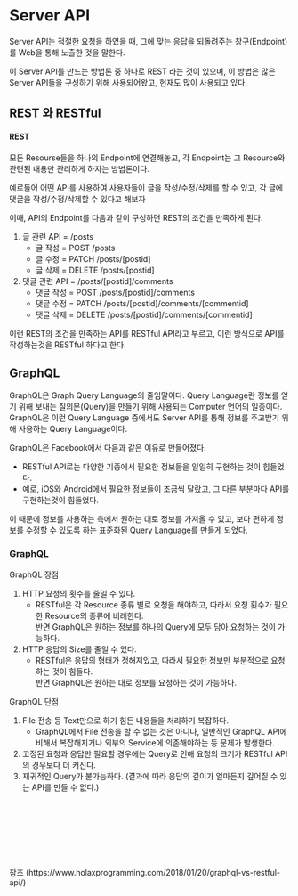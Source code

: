 # Server API

Server API는 적절한 요청을 하였을 때, 그에 맞는 응답을 되돌려주는 창구(Endpoint)를 Web을 통해 노출한 것을 말한다. <br/>

이 Server API를 만드는 방법론 중 하나로 REST 라는 것이 있으며, 이 방법은 많은 Server API들을 구성하기 위해 사용되어왔고, 현재도 많이 사용되고 있다.

## REST 와 RESTful

#### REST

모든 Resourse들을 하나의 Endpoint에 연결해놓고, 각 Endpoint는 그 Resource와 관련된 내용만 관리하게 하자는 방법론이다.

예로들어 어떤 API를 사용하여 사용자들이 글을 작성/수정/삭제를 할 수 있고, 각 글에 댓글을 작성/수정/삭제할 수 있다고 해보자

이때, API의 Endpoint를 다음과 같이 구성하면 REST의 조건을 만족하게 된다.

1. 글 관련 API = /posts
   - 글 작성 = POST /posts
   - 글 수정 = PATCH /posts/[postid]
   - 글 삭제 = DELETE /posts/[postid]
2. 댓글 관련 API = /posts/[postid]/comments
   - 댓글 작성 = POST /posts/[postid]/comments
   - 댓글 수정 = PATCH /posts/[postid]/comments/[commentid]
   - 댓글 삭제 = DELETE /posts/[postid]/comments/[commentid]

이런 REST의 조건을 만족하는 API를 RESTful API라고 부르고, 이런 방식으로 API를 작성하는것을 RESTful 하다고 한다.

## GraphQL

GraphQL은 Graph Query Language의 줄임말이다.
Query Language란 정보를 얻기 위해 보내는 질의문(Query)을 만들기 위해 사용되는 Computer 언어의 일종이다.<br/>
GraphQL은 이런 Query Language 중에서도 Server API를 통해 정보를 주고받기 위해 사용하는 Query Language이다.
<br/>

GraphQL은 Facebook에서 다음과 같은 이유로 만들어졌다.<br/>

- RESTful API로는 다양한 기종에서 필요한 정보들을 일일히 구현하는 것이 힘들었다.
- 예로, iOS와 Android에서 필요한 정보들이 조금씩 달랐고, 그 다른 부분마다 API를 구현하는것이 힘들었다.

이 때문에 정보를 사용하는 측에서 원하는 대로 정보를 가져올 수 있고, 보다 편하게 정보를 수정할 수 있도록 하는 표준화된 Query Language를 만들게 되었다.

### GraphQL

GraphQL 장점

1. HTTP 요청의 횟수를 줄일 수 있다.
   - RESTful은 각 Resource 종류 별로 요청을 해야하고, 따라서 요청 횟수가 필요한 Resource의 종류에 비례한다.<br/>
     반면 GraphQL은 원하는 정보를 하나의 Query에 모두 담아 요청하는 것이 가능하다.
2. HTTP 응답의 Size를 줄일 수 있다.
   - RESTful은 응답의 형태가 정해져있고, 따라서 필요한 정보만 부분적으로 요청하는 것이 힘들다.<br/>
     반면 GraphQL은 원하는 대로 정보를 요청하는 것이 가능하다.

GraphQL 단점

1. File 전송 등 Text만으로 하기 힘든 내용들을 처리하기 복잡하다.
   - GraphQL에서 File 전송을 할 수 없는 것은 아니나, 일반적인 GraphQL API에 비해서 복잡해지거나 외부의 Service에 의존해야하는 등 문제가 발생한다.
2. 고정된 요청과 응답만 필요할 경우에는 Query로 인해 요청의 크기가 RESTful API의 경우보다 더 커진다.
3. 재귀적인 Query가 불가능하다. (결과에 따라 응답의 깊이가 얼마든지 깊어질 수 있는 API를 만들 수 없다.)

<br/>
<br/>
<br/>
<br/>
<br/>
<br/>
<br/>
참조 (https://www.holaxprogramming.com/2018/01/20/graphql-vs-restful-api/)

